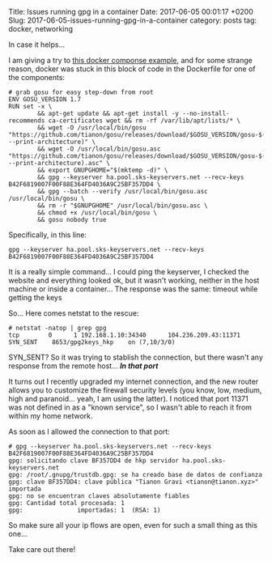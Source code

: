 Title: Issues running gpg in a container
Date: 2017-06-05 00:01:17 +0200
Slug: 2017-06-05-issues-running-gpg-in-a-container
category: posts
tag: docker, networking

In case it helps...

I am giving a try to [this docker componse example](https://github.com/pahaz/docker-compose-django-postgresql-redis-example), and for some strange reason, docker was stuck in this block of code in the Dockerfile for one of the components:

```
# grab gosu for easy step-down from root
ENV GOSU_VERSION 1.7
RUN set -x \
        && apt-get update && apt-get install -y --no-install-recommends ca-certificates wget && rm -rf /var/lib/apt/lists/* \
        && wget -O /usr/local/bin/gosu "https://github.com/tianon/gosu/releases/download/$GOSU_VERSION/gosu-$(dpkg --print-architecture)" \
        && wget -O /usr/local/bin/gosu.asc "https://github.com/tianon/gosu/releases/download/$GOSU_VERSION/gosu-$(dpkg --print-architecture).asc" \
        && export GNUPGHOME="$(mktemp -d)" \
        && gpg --keyserver ha.pool.sks-keyservers.net --recv-keys B42F6819007F00F88E364FD4036A9C25BF357DD4 \
        && gpg --batch --verify /usr/local/bin/gosu.asc /usr/local/bin/gosu \
        && rm -r "$GNUPGHOME" /usr/local/bin/gosu.asc \
        && chmod +x /usr/local/bin/gosu \
        && gosu nobody true
```

Specifically, in this line:

```
gpg --keyserver ha.pool.sks-keyservers.net --recv-keys B42F6819007F00F88E364FD4036A9C25BF357DD4 
```

It is a really simple command... I could ping the keyserver, I checked the website and everything looked ok, but it wasn't working, neither in the host machine or inside a container... The response was the same: timeout while getting the keys

So... Here comes netstat to the rescue:

```
# netstat -natop | grep gpg
tcp        0      1 192.168.1.10:34340      104.236.209.43:11371    SYN_SENT    8653/gpg2keys_hkp    on (7,10/3/0)
```

SYN_SENT? So it was trying to stablish the connection, but there wasn't any response from the remote host... **_In that port_**

It turns out I recently upgraded my internet connection, and the new router allows you to customize the firewall security levels (you know, low, medium, high and paranoid... yeah, I am using the latter). I noticed that port 11371 was not defined in as a "known service", so I wasn't able to reach it from within my home network.  

As soon as I allowed the connection to that port:

```
# gpg --keyserver ha.pool.sks-keyservers.net --recv-keys B42F6819007F00F88E364FD4036A9C25BF357DD4
gpg: solicitando clave BF357DD4 de hkp servidor ha.pool.sks-keyservers.net
gpg: /root/.gnupg/trustdb.gpg: se ha creado base de datos de confianza
gpg: clave BF357DD4: clave pública "Tianon Gravi <tianon@tianon.xyz>" importada
gpg: no se encuentran claves absolutamente fiables
gpg: Cantidad total procesada: 1
gpg:               importadas: 1  (RSA: 1)
```

So make sure all your ip flows are open, even for such a small thing as this one...

Take care out there!
